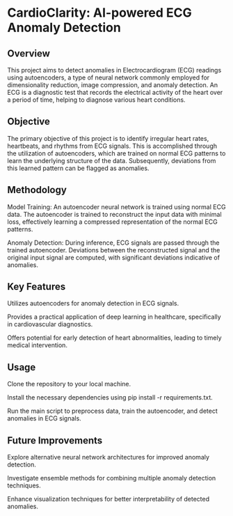 # CardioClarity: AI-powered ECG Anomaly Detection
## Overview

This project aims to detect anomalies in Electrocardiogram (ECG) readings using autoencoders, a type of neural network commonly employed for dimensionality reduction, image compression, and anomaly detection. An ECG is a diagnostic test that records the electrical activity of the heart over a period of time, helping to diagnose various heart conditions.

## Objective

The primary objective of this project is to identify irregular heart rates, heartbeats, and rhythms from ECG signals. This is accomplished through the utilization of autoencoders, which are trained on normal ECG patterns to learn the underlying structure of the data. Subsequently, deviations from this learned pattern can be flagged as anomalies.

## Methodology

Model Training: 
An autoencoder neural network is trained using normal ECG data. The autoencoder is trained to reconstruct the input data with minimal loss, effectively learning a compressed representation of the normal ECG patterns.

Anomaly Detection: 
During inference, ECG signals are passed through the trained autoencoder. Deviations between the reconstructed signal and the original input signal are computed, with significant deviations indicative of anomalies.

## Key Features
Utilizes autoencoders for anomaly detection in ECG signals.

Provides a practical application of deep learning in healthcare, specifically in cardiovascular diagnostics.

Offers potential for early detection of heart abnormalities, leading to timely medical intervention.

## Usage
Clone the repository to your local machine.

Install the necessary dependencies using pip install -r requirements.txt.

Run the main script to preprocess data, train the autoencoder, and detect anomalies in ECG signals.
## Future Improvements
Explore alternative neural network architectures for improved anomaly detection.

Investigate ensemble methods for combining multiple anomaly detection techniques.

Enhance visualization techniques for better interpretability of detected anomalies.
